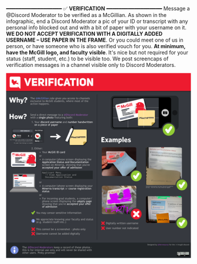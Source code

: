 ━━━━━━━━━━━━━━━━━━
✅ **VERIFICATION**
━━━━━━━━━━━━━━━━━━
Message a @Discord Moderator to be verified as a McGillian. As shown in the infographic, end a Discord Moderator a pic of your ID or transcript with any personal info blocked out and with a bit of paper with your username on it. **WE DO NOT ACCEPT VERIFICATION WITH A DIGITALLY ADDED USERNAME – USE PAPER IN THE FRAME**. Or you could meet one of us in person, or have someone who is also verified vouch for you. **At minimum, have the McGill logo, and faculty visible**. It's nice but not required for your status (staff, student, etc.) to be visible too. We post screencaps of verification messages in a channel visible only to Discord Moderators.


![Verification Infographic](images/infographicV2.png)